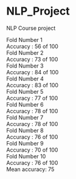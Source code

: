 # NLP_Project
NLP Course project

Fold Number 1                       
Accuracy : 56 of 100         
Fold Number 2                       
Accuracy : 73 of 100         
Fold Number 3                       
Accuracy : 84 of 100         
Fold Number 4                       
Accuracy : 83 of 100         
Fold Number 5                       
Accuracy : 77 of 100         
Fold Number 6                       
Accuracy : 78 of 100         
Fold Number 7                       
Accuracy : 78 of 100         
Fold Number 8                       
Accuracy : 76 of 100         
Fold Number 9                       
Accuracy : 70 of 100         
Fold Number 10                       
Accuracy : 76 of 100         
Mean accuracy: 75

